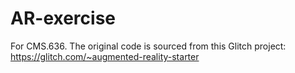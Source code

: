 # AR-exercise
For CMS.636. The original code is sourced from this Glitch project: https://glitch.com/~augmented-reality-starter
